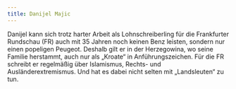 ```yaml
---
title: Danijel Majic
---
```

Danijel kann sich trotz harter Arbeit als Lohnschreiberling für die Frankfurter Rundschau (FR) auch mit 35 Jahren noch keinen Benz leisten, sondern nur einen popeligen Peugeot. Deshalb gilt er in der Herzegowina, wo seine Familie herstammt, auch nur als „Kroate“ in Anführungszeichen. Für die FR schreibt er regelmäßig über Islamismus, Rechts- und Ausländerextremismus. Und hat es dabei nicht selten mit „Landsleuten“ zu tun.